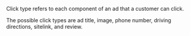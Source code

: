 Click type refers to each component of an ad that a customer can click.

The possible click types are ad title, image, phone number, driving directions, sitelink, and review.